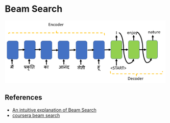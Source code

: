 # Beam Search

![ ](image/2020-08-06-16-12-24.png)

## References

- [An intuitive explanation of Beam Search](https://towardsdatascience.com/an-intuitive-explanation-of-beam-search-9b1d744e7a0f)
- [coursera beam search](https://www.coursera.org/lecture/nlp-sequence-models/beam-search-4EtHZ)